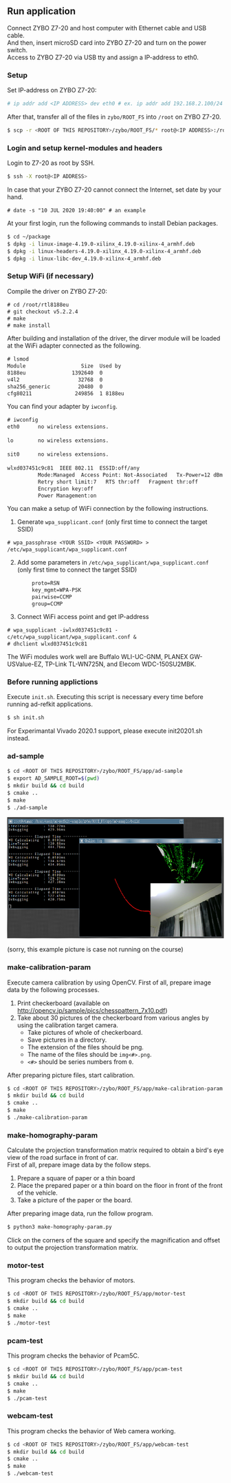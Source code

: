 ## Run application
Connect ZYBO Z7-20 and host computer with Ethernet cable and USB cable.\
And then, insert microSD card into ZYBO Z7-20 and turn on the power switch.\
Access to ZYBO Z7-20 via USB tty and assign a IP-address to eth0.

### Setup
Set IP-address on ZYBO Z7-20:

``` sh
# ip addr add <IP ADDRESS> dev eth0 # ex. ip addr add 192.168.2.100/24 dev eth0
```

After that, transfer all of the files in `zybo/ROOT_FS` into `/root` on ZYBO Z7-20.

``` sh
$ scp -r <ROOT OF THIS REPOSITORY>/zybo/ROOT_FS/* root@<IP ADDRESS>:/root
```

### Login and setup kernel-modules and headers


Login to Z7-20 as root by SSH.

``` sh
$ ssh -X root@<IP ADDRESS>
```

In case that your ZYBO Z7-20 cannot connect the Internet, set date by your hand.

```
# date -s "10 JUL 2020 19:40:00" # an example
```

At your first login, run the following commands to install Debian packages.

``` sh
$ cd ~/package
$ dpkg -i linux-image-4.19.0-xilinx_4.19.0-xilinx-4_armhf.deb
$ dpkg -i linux-headers-4.19.0-xilinx_4.19.0-xilinx-4_armhf.deb
$ dpkg -i linux-libc-dev_4.19.0-xilinx-4_armhf.deb
```

### Setup WiFi (if necessary)

Compile the driver on ZYBO Z7-20:

```
# cd /root/rtl8188eu
# git checkout v5.2.2.4
# make
# make install
```

After building and installation of the driver, the dirver module will be loaded at the WiFi adapter connected as the following.

```
# lsmod 
Module                  Size  Used by
8188eu               1392640  0
v4l2                   32768  0
sha256_generic         20480  0
cfg80211              249856  1 8188eu
```

You can find your adapter by `iwconfig`.

```
# iwconfig 
eth0      no wireless extensions.

lo        no wireless extensions.

sit0      no wireless extensions.

wlxd037451c9c81  IEEE 802.11  ESSID:off/any  
          Mode:Managed  Access Point: Not-Associated   Tx-Power=12 dBm   
          Retry short limit:7   RTS thr:off   Fragment thr:off
          Encryption key:off
          Power Management:on
```

You can make a setup of WiFi connection by the following instructions.

1. Generate `wpa_supplicant.conf` (only first time to connect the target SSID)

```
# wpa_passphrase <YOUR SSID> <YOUR PASSWORD> > /etc/wpa_supplicant/wpa_supplicant.conf
```

2. Add some parameters in `/etc/wpa_supplicant/wpa_supplicant.conf` (only first time to connect the target SSID)

```
        proto=RSN
        key_mgmt=WPA-PSK
        pairwise=CCMP
        group=CCMP
```

3. Connect WiFi access point and get IP-address

```
# wpa_supplicant -iwlxd037451c9c81 -c/etc/wpa_supplicant/wpa_supplicant.conf &
# dhclient wlxd037451c9c81
```

The WiFi modules work well are Buffalo WLI-UC-GNM, PLANEX GW-USValue-EZ, TP-Link TL-WN725N, and Elecom WDC-150SU2MBK.

### Before running applictions

Execute `init.sh`.
Executing this script is necessary every time before running ad-refkit applications.

``` sh
$ sh init.sh
```
For Experimantal Vivado 2020.1 support, please execute init20201.sh instead.


### ad-sample

``` sh
$ cd <ROOT OF THIS REPOSITORY>/zybo/ROOT_FS/app/ad-sample
$ export AD_SAMPLE_ROOT=$(pwd)
$ mkdir build && cd build
$ cmake ..
$ make
$ ./ad-sample
```

![ad-sample](./ad-sample.png "ad-sample")

(sorry, this example picture is case not running on the course)

### make-calibration-param

Execute camera calibration by using OpenCV.
First of all, prepare image data by the following processes.

1. Print checkerboard (available on http://opencv.jp/sample/pics/chesspattern_7x10.pdf)
2. Take about 30 pictures of the checkerboard from various angles by using the calibration target camera.
    - Take pictures of whole of checkerboard.
    - Save pictures in a directory.
    - The extension of the files should be png.
    - The name of the files should be `img<#>.png`.
    - `<#>` should be series numbers from `0`.

After preparing picture files, start calibration.

``` sh
$ cd <ROOT OF THIS REPOSITORY>/zybo/ROOT_FS/app/make-calibration-param
$ mkdir build && cd build
$ cmake ..
$ make
$ ./make-calibration-param
```

### make-homography-param
Calculate the projection transformation matrix required to obtain a bird's eye view of the road surface in front of car.\
First of all, prepare image data by the follow steps.

1. Prepare a square of paper or a thin board
2. Place the prepared paper or a thin board on the floor in front of the front of the vehicle.
3. Take a picture of the paper or the board.

After preparing image data, run the follow program.

``` sh
$ python3 make-homography-param.py
```

Click on the corners of the square and specify the magnification and offset to output the projection transformation matrix.

### motor-test
This program checks the behavior of motors.

``` sh
$ cd <ROOT OF THIS REPOSITORY>/zybo/ROOT_FS/app/motor-test
$ mkdir build && cd build
$ cmake ..
$ make
$ ./motor-test
```

### pcam-test
This program checks the behavior of Pcam5C.

``` sh
$ cd <ROOT OF THIS REPOSITORY>/zybo/ROOT_FS/app/pcam-test
$ mkdir build && cd build
$ cmake ..
$ make
$ ./pcam-test
```

### webcam-test
This program checks the behavior of Web camera working.

``` sh
$ cd <ROOT OF THIS REPOSITORY>/zybo/ROOT_FS/app/webcam-test
$ mkdir build && cd build
$ cmake ..
$ make
$ ./webcam-test
```
